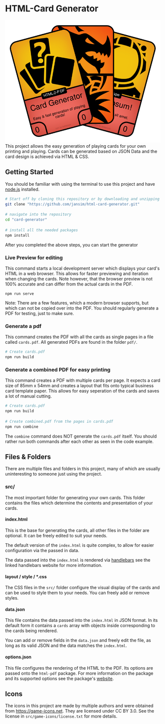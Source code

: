# HTML-Card Generator
![Example Cards icon](icon.svg)
This project allows the easy generation of playing cards for your own printing and playing. Cards can be generated based on JSON Data and the card design is achieved via HTML & CSS.

## Getting Started
You should be familiar with using the terminal to use this project and have [node.js](https://nodejs.org/) installed.
```bash
# Start off by cloning this repository or by downloading and unzipping it
git clone "https://github.com/jansim/html-card-generator.git"

# navigate into the repository
cd "card-generator"

# install all the needed packages
npm install
```

After you completed the above steps, you can start the generator

### Live Preview for editing
This command starts a local development server which displays your card's HTML in a web browser. This allows for faster previewing and iteration when changing the cards. Note however, that the browser preview is not 100% accurate and can differ from the actual cards in the PDF.
```
npm run serve
```
Note: There are a few features, which a modern browser supports, but which can not be copied over into the PDF. You should regularly generate a PDF for testing, just to make sure.

### Generate a pdf
This command creates the PDF with all the cards as single pages in a file called `cards.pdf`. All generated PDFs are found in the folder `pdf/`.
```bash
# Create cards.pdf
npm run build
```

### Generate a combined PDF for easy printing
This command creates a PDF with multiple cards per page. It expects a card size of 85mm x 54mm and creates a layout that fits onto typical business card template paper. This allows for easy seperation of the cards and saves a lot of manual cutting.
```bash
# Create cards.pdf
npm run build

# Create combined.pdf from the pages in cards.pdf
npm run combine
```
The `combine` command does NOT generate the `cards.pdf` itself. You should rather run both commands after each other as seen in the code example.

## Files & Folders
There are multiple files and folders in this project, many of which are usually uninteresting to someone just using the project.

### src/
The most important folder for generating your own cards. This folder contains the files which determine the contents and presentation of your cards.

#### index.html
This is the base for generating the cards, all other files in the folder are optional. It can be freely edited to suit your needs.

The default version of the `index.html` is quite complex, to allow for easier configuration via the passed in data.

The data passed into the `index.html` is rendered via [handlebars](http://handlebarsjs.com/) see the linked handlebars website for more information.

#### layout / style / *.css
The CSS files in the `src/` folder configure the visual display of the cards and can be used to style them to your needs. You can freely add or remove styles.

#### data.json
This file contains the data passed into the `index.html` in JSON format. In its default form it contains a `cards` array with objects inside corresponding to the cards being rendered.

You can add or remove fields in the `data.json` and freely edit the file, as long as its valid JSON and the data matches the `index.html`.

#### options.json
This file configures the rendering of the HTML to the PDF. Its options are passed onto the `html-pdf` package. For more information on the package and its supported options see the package's [website](https://github.com/marcbachmann/node-html-pdf/).

## Icons
The icons in this project are made by multiple authors and were obtained from https://game-icons.net. They are licensed under CC BY 3.0. See the license in `src/game-icons/license.txt` for more details.
